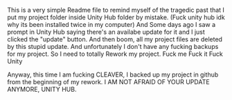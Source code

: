 This is a very simple Readme file to remind myself of the tragedic past that I put my project folder inside Unity Hub folder by mistake.
(Fuck unity hub idk why its been installed twice in my computer)
And Some days ago I saw a prompt in Unity Hub saying there's an availabe update for it and I just clicked the "update" button.
And then boom, all my project files are deleted by this stupid update.
And unfortunately I don't have any fucking backups for my project.
So I need to totally Rework my project.
Fuck me
Fuck it
Fuck Unity

Anyway, this time I am fucking CLEAVER, I backed up my project in github from the beginning of my rework.
I AM NOT AFRAID OF YOUR UPDATE ANYMORE, UNITY HUB.
